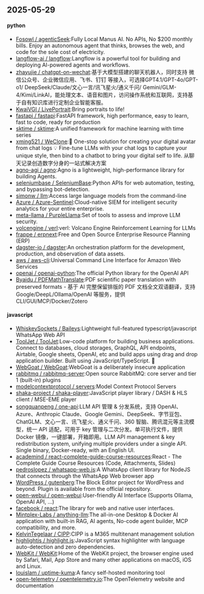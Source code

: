 ## 2025-05-29

#### python
* [Fosowl / agenticSeek](https://github.com/Fosowl/agenticSeek):Fully Local Manus AI. No APIs, No $200 monthly bills. Enjoy an autonomous agent that thinks, browses the web, and code for the sole cost of electricity.
* [langflow-ai / langflow](https://github.com/langflow-ai/langflow):Langflow is a powerful tool for building and deploying AI-powered agents and workflows.
* [zhayujie / chatgpt-on-wechat](https://github.com/zhayujie/chatgpt-on-wechat):基于大模型搭建的聊天机器人，同时支持 微信公众号、企业微信应用、飞书、钉钉 等接入，可选择GPT4.1/GPT-4o/GPT-o1/ DeepSeek/Claude/文心一言/讯飞星火/通义千问/ Gemini/GLM-4/Kimi/LinkAI，能处理文本、语音和图片，访问操作系统和互联网，支持基于自有知识库进行定制企业智能客服。
* [KwaiVGI / LivePortrait](https://github.com/KwaiVGI/LivePortrait):Bring portraits to life!
* [fastapi / fastapi](https://github.com/fastapi/fastapi):FastAPI framework, high performance, easy to learn, fast to code, ready for production
* [sktime / sktime](https://github.com/sktime/sktime):A unified framework for machine learning with time series
* [xming521 / WeClone](https://github.com/xming521/WeClone):🚀 One-stop solution for creating your digital avatar from chat logs 💡 Fine-tune LLMs with your chat logs to capture your unique style, then bind to a chatbot to bring your digital self to life. 从聊天记录创造数字分身的一站式解决方案
* [agno-agi / agno](https://github.com/agno-agi/agno):Agno is a lightweight, high-performance library for building Agents.
* [seleniumbase / SeleniumBase](https://github.com/seleniumbase/SeleniumBase):Python APIs for web automation, testing, and bypassing bot-detection.
* [simonw / llm](https://github.com/simonw/llm):Access large language models from the command-line
* [Azure / Azure-Sentinel](https://github.com/Azure/Azure-Sentinel):Cloud-native SIEM for intelligent security analytics for your entire enterprise.
* [meta-llama / PurpleLlama](https://github.com/meta-llama/PurpleLlama):Set of tools to assess and improve LLM security.
* [volcengine / verl](https://github.com/volcengine/verl):verl: Volcano Engine Reinforcement Learning for LLMs
* [frappe / erpnext](https://github.com/frappe/erpnext):Free and Open Source Enterprise Resource Planning (ERP)
* [dagster-io / dagster](https://github.com/dagster-io/dagster):An orchestration platform for the development, production, and observation of data assets.
* [aws / aws-cli](https://github.com/aws/aws-cli):Universal Command Line Interface for Amazon Web Services
* [openai / openai-python](https://github.com/openai/openai-python):The official Python library for the OpenAI API
* [Byaidu / PDFMathTranslate](https://github.com/Byaidu/PDFMathTranslate):PDF scientific paper translation with preserved formats - 基于 AI 完整保留排版的 PDF 文档全文双语翻译，支持 Google/DeepL/Ollama/OpenAI 等服务，提供 CLI/GUI/MCP/Docker/Zotero

#### javascript
* [WhiskeySockets / Baileys](https://github.com/WhiskeySockets/Baileys):Lightweight full-featured typescript/javascript WhatsApp Web API
* [ToolJet / ToolJet](https://github.com/ToolJet/ToolJet):Low-code platform for building business applications. Connect to databases, cloud storages, GraphQL, API endpoints, Airtable, Google sheets, OpenAI, etc and build apps using drag and drop application builder. Built using JavaScript/TypeScript. 🚀
* [WebGoat / WebGoat](https://github.com/WebGoat/WebGoat):WebGoat is a deliberately insecure application
* [rabbitmq / rabbitmq-server](https://github.com/rabbitmq/rabbitmq-server):Open source RabbitMQ: core server and tier 1 (built-in) plugins
* [modelcontextprotocol / servers](https://github.com/modelcontextprotocol/servers):Model Context Protocol Servers
* [shaka-project / shaka-player](https://github.com/shaka-project/shaka-player):JavaScript player library / DASH & HLS client / MSE-EME player
* [songquanpeng / one-api](https://github.com/songquanpeng/one-api):LLM API 管理 & 分发系统，支持 OpenAI、Azure、Anthropic Claude、Google Gemini、DeepSeek、字节豆包、ChatGLM、文心一言、讯飞星火、通义千问、360 智脑、腾讯混元等主流模型，统一 API 适配，可用于 key 管理与二次分发。单可执行文件，提供 Docker 镜像，一键部署，开箱即用。LLM API management & key redistribution system, unifying multiple providers under a single API. Single binary, Docker-ready, with an English UI.
* [academind / react-complete-guide-course-resources](https://github.com/academind/react-complete-guide-course-resources):React - The Complete Guide Course Resources (Code, Attachments, Slides)
* [pedroslopez / whatsapp-web.js](https://github.com/pedroslopez/whatsapp-web.js):A WhatsApp client library for NodeJS that connects through the WhatsApp Web browser app
* [WordPress / gutenberg](https://github.com/WordPress/gutenberg):The Block Editor project for WordPress and beyond. Plugin is available from the official repository.
* [open-webui / open-webui](https://github.com/open-webui/open-webui):User-friendly AI Interface (Supports Ollama, OpenAI API, ...)
* [facebook / react](https://github.com/facebook/react):The library for web and native user interfaces.
* [Mintplex-Labs / anything-llm](https://github.com/Mintplex-Labs/anything-llm):The all-in-one Desktop & Docker AI application with built-in RAG, AI agents, No-code agent builder, MCP compatibility, and more.
* [KelvinTegelaar / CIPP](https://github.com/KelvinTegelaar/CIPP):CIPP is a M365 multitenant management solution
* [highlightjs / highlight.js](https://github.com/highlightjs/highlight.js):JavaScript syntax highlighter with language auto-detection and zero dependencies.
* [WebKit / WebKit](https://github.com/WebKit/WebKit):Home of the WebKit project, the browser engine used by Safari, Mail, App Store and many other applications on macOS, iOS and Linux.
* [louislam / uptime-kuma](https://github.com/louislam/uptime-kuma):A fancy self-hosted monitoring tool
* [open-telemetry / opentelemetry.io](https://github.com/open-telemetry/opentelemetry.io):The OpenTelemetry website and documentation
